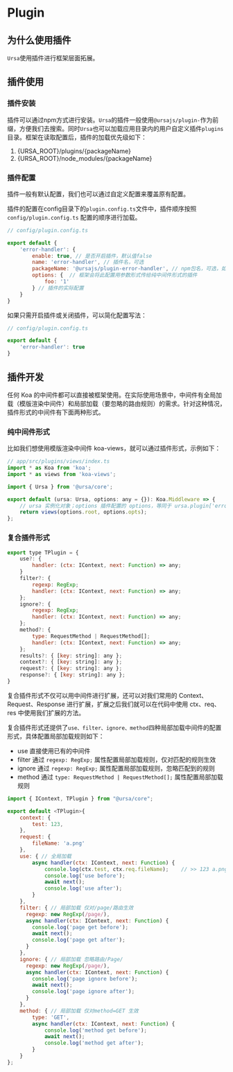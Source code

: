 # Plugin

## 为什么使用插件

`Ursa`使用插件进行框架层面拓展。

## 插件使用

### 插件安装

插件可以通过npm方式进行安装。`Ursa`的插件一般使用`@ursajs/plugin-`作为前缀，方便我们去搜索。同时`Ursa`也可以加载应用目录内的用户自定义插件`plugins`目录。框架在读取配置后，插件的加载优先级如下：

1. {URSA_ROOT}/plugins/{packageName}
2. {URSA_ROOT}/node_modules/{packageName}

### 插件配置

插件一般有默认配置，我们也可以通过自定义配置来覆盖原有配置。

插件的配置在config目录下的`plugin.config.ts`文件中，插件顺序按照 `config/plugin.config.ts` 配置的顺序进行加载。

``` javascript
// config/plugin.config.ts

export default {
    'error-handler': {
        enable: true, // 是否开启插件，默认值false
        name: 'error-handler', // 插件名，可选
        packageName: '@ursajs/plugin-error-handler', // npm包名，可选，如不填写时，默认值为`@ursajs/plugin-${name}`
        options: {	// 框架会将此配置用参数形式传给纯中间件形式的插件
            foo: '1'
        } // 插件的实际配置
    }
}
```

如果只需开启插件或关闭插件，可以简化配置写法：

``` javascript
// config/plugin.config.ts

export default {
    'error-handler': true
}
```

## 插件开发
任何 Koa 的中间件都可以直接被框架使用。在实际使用场景中，中间件有全局加载（模版渲染中间件）和局部加载（要忽略的路由规则）的需求。针对这种情况，插件形式的中间件有下面两种形式。

### 纯中间件形式
比如我们想使用模版渲染中间件 koa-views，就可以通过插件形式，示例如下：

```javascript
// app/src/plugins/views/index.ts
import * as Koa from 'koa';
import * as views from 'koa-views';

import { Ursa } from '@ursa/core';

export default (ursa: Ursa, options: any = {}): Koa.Middleware => {
    // ursa 实例化对象；options 插件配置的 options，等同于 ursa.plugin['error-handler'].options
    return views(options.root, options.opts);
};
```

### 复合插件形式

```javascript
export type TPlugin = {
    use?: {
        handler: (ctx: IContext, next: Function) => any;
    }
    filter?: {
        regexp: RegExp;
        handler: (ctx: IContext, next: Function) => any;
    };
    ignore?: {
        regexp: RegExp;
        handler: (ctx: IContext, next: Function) => any;
    };
    method?: {
        type: RequestMethod | RequestMethod[];
        handler: (ctx: IContext, next: Function) => any;
    };
    results?: { [key: string]: any };
    context?: { [key: string]: any };
    request?: { [key: string]: any };
    response?: { [key: string]: any };
}
```
复合插件形式不仅可以用中间件进行扩展，还可以对我们常用的 Context、Request、Response 进行扩展，扩展之后我们就可以在代码中使用 ctx、req、res 中使用我们扩展的方法。

复合插件形式还提供了`use、filter、ignore、method`四种局部加载中间件的配置形式，具体配置局部加载规则如下：
- use 直接使用已有的中间件
- filter 通过 `regexp: RegExp;` 属性配置局部加载规则，仅对匹配的规则生效
- ignore 通过 `regexp: RegExp;` 属性配置局部加载规则，忽略匹配到的规则
- method 通过 `type: RequestMethod | RequestMethod[];` 属性配置局部加载规则


```javascript
import { IContext, TPlugin } from "@ursa/core";

export default <TPlugin>{
    context: {
        test: 123,
    },
    request: {
        fileName: 'a.png'
    },
    use: { // 全局加载
        async handler(ctx: IContext, next: Function) {
            console.log(ctx.test, ctx.req.fileName);    // >> 123 a.png
            console.log('use before');
            await next();
            console.log('use after');
        }
    },
    filter: { // 局部加载 仅对/page/路由生效
      regexp: new RegExp(/page/),
      async handler(ctx: IContext, next: Function) {
        console.log('page get before');
        await next();
        console.log('page get after');
      }
    },
    ignore: { // 局部加载 忽略路由/Page/
      regexp: new RegExp(/page/),
      async handler(ctx: IContext, next: Function) {
        console.log('page ignore before');
        await next();
        console.log('page ignore after');
      }
    },
    method: { // 局部加载 仅对method=GET 生效
        type: 'GET',
        async handler(ctx: IContext, next: Function) {
            console.log('method get before');
            await next();
            console.log('method get after');
        }
    }
};
```


